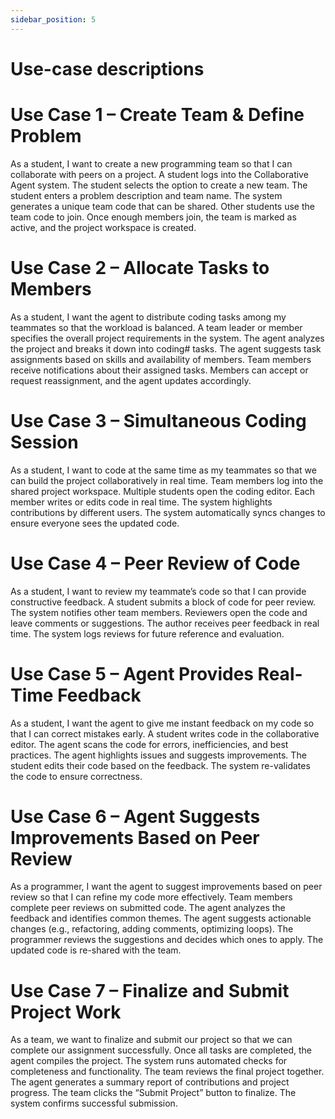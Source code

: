 ```yaml
---
sidebar_position: 5
---
```


# Use-case descriptions
# Use Case 1 – Create Team & Define Problem
As a student, I want to create a new programming team so that I can collaborate with peers on a project.
A student logs into the Collaborative Agent system.
The student selects the option to create a new team.
The student enters a problem description and team name.
The system generates a unique team code that can be shared.
Other students use the team code to join.
Once enough members join, the team is marked as active, and the project workspace is created.

# Use Case 2 – Allocate Tasks to Members
As a student, I want the agent to distribute coding tasks among my teammates so that the workload is balanced.
A team leader or member specifies the overall project requirements in the system.
The agent analyzes the project and breaks it down into coding# tasks.
The agent suggests task assignments based on skills and availability of members.
Team members receive notifications about their assigned tasks.
Members can accept or request reassignment, and the agent updates accordingly.

# Use Case 3 – Simultaneous Coding Session
As a student, I want to code at the same time as my teammates so that we can build the project collaboratively in real time.
Team members log into the shared project workspace.
Multiple students open the coding editor.
Each member writes or edits code in real time.
The system highlights contributions by different users.
The system automatically syncs changes to ensure everyone sees the updated code.

# Use Case 4 – Peer Review of Code
As a student, I want to review my teammate’s code so that I can provide constructive feedback.
A student submits a block of code for peer review.
The system notifies other team members.
Reviewers open the code and leave comments or suggestions.
The author receives peer feedback in real time.
The system logs reviews for future reference and evaluation.

# Use Case 5 – Agent Provides Real-Time Feedback
As a student, I want the agent to give me instant feedback on my code so that I can correct mistakes early.
A student writes code in the collaborative editor.
The agent scans the code for errors, inefficiencies, and best practices.
The agent highlights issues and suggests improvements.
The student edits their code based on the feedback.
The system re-validates the code to ensure correctness.

# Use Case 6 – Agent Suggests Improvements Based on Peer Review
As a programmer, I want the agent to suggest improvements based on peer review so that I can refine my code more effectively.
Team members complete peer reviews on submitted code.
The agent analyzes the feedback and identifies common themes.
The agent suggests actionable changes (e.g., refactoring, adding comments, optimizing loops).
The programmer reviews the suggestions and decides which ones to apply.
The updated code is re-shared with the team.

# Use Case 7 – Finalize and Submit Project Work
As a team, we want to finalize and submit our project so that we can complete our assignment successfully.
Once all tasks are completed, the agent compiles the project.
The system runs automated checks for completeness and functionality.
The team reviews the final project together.
The agent generates a summary report of contributions and project progress.
The team clicks the “Submit Project” button to finalize.
The system confirms successful submission.


